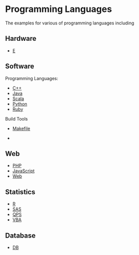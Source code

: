 Programming Languages
=====================================

The examples for various of programming languages including


Hardware
-------------------------

- [E](./e)


Software
-------------------------

Programming Languages:

- [C++](./cpp)
- [Java](./java)
- [Scala](./scala)
- [Python](./python)
- [Ruby](./ruby)

Build Tools

- [Makefile](./makefile)

-

Web
--------------------------

- [PHP](./php)
- [JavaScript](./javascript)
- [Web](./web)

Statistics
--------------------------

- [R](./r)
- [SAS](./sas)
- [QPS](./qps)
- [VBA](./vba)


Database
--------------------------

- [DB](./db)
